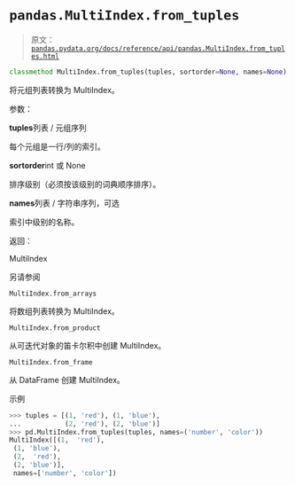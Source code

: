 # `pandas.MultiIndex.from_tuples`

> 原文：[`pandas.pydata.org/docs/reference/api/pandas.MultiIndex.from_tuples.html`](https://pandas.pydata.org/docs/reference/api/pandas.MultiIndex.from_tuples.html)

```py
classmethod MultiIndex.from_tuples(tuples, sortorder=None, names=None)
```

将元组列表转换为 MultiIndex。

参数：

**tuples**列表 / 元组序列

每个元组是一行/列的索引。

**sortorder**int 或 None

排序级别（必须按该级别的词典顺序排序）。

**names**列表 / 字符串序列，可选

索引中级别的名称。

返回：

MultiIndex

另请参阅

`MultiIndex.from_arrays`

将数组列表转换为 MultiIndex。

`MultiIndex.from_product`

从可迭代对象的笛卡尔积中创建 MultiIndex。

`MultiIndex.from_frame`

从 DataFrame 创建 MultiIndex。

示例

```py
>>> tuples = [(1, 'red'), (1, 'blue'),
...           (2, 'red'), (2, 'blue')]
>>> pd.MultiIndex.from_tuples(tuples, names=('number', 'color'))
MultiIndex([(1,  'red'),
 (1, 'blue'),
 (2,  'red'),
 (2, 'blue')],
 names=['number', 'color']) 
```
